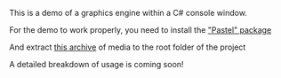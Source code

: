 This is a demo of a graphics engine within a C# console window.

For the demo to work properly, you need to install the ["Pastel" package](https://github.com/silkfire/Pastel)

And extract [this archive](https://drive.google.com/file/d/1TuOz_pMQyMq7LavhZBGEWQkyteXRGP6Y/view?usp=sharing) of media to the root folder of the project

A detailed breakdown of usage is coming soon!
